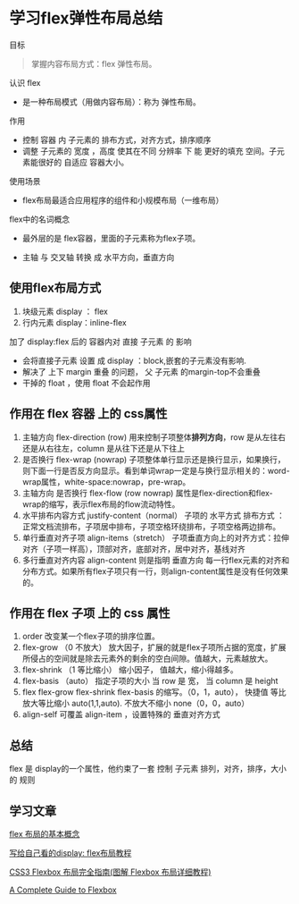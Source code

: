 # 学习flex弹性布局总结

目标

> 掌握内容布局方式：flex 弹性布局。

认识 flex 

* 是一种布局模式（用做内容布局）：称为 弹性布局。

作用

* 控制 容器 内 子元素的 排布方式，对齐方式，排序顺序
* 调整 子元素的 宽度 ，高度 使其在不同 分辨率 下 能 更好的填充 空间。子元素能很好的 自适应 容器大小。 

使用场景

* flex布局最适合应用程序的组件和小规模布局（一维布局）

flex中的名词概念

* 最外层的是 flex容器，里面的子元素称为flex子项。

* 主轴 与 交叉轴  转换 成  水平方向，垂直方向

## 使用flex布局方式

1. 块级元素  display ： flex
2. 行内元素  display：inline-flex  

加了 display:flex 后的 容器内对 直接 子元素 的 影响

* 会将直接子元素 设置 成 display ：block,嵌套的子元素没有影响.
* 解决了 上下 margin 重叠 的问题， 父 子元素 的margin-top不会重叠
* 干掉的 float ，使用 float 不会起作用

## 作用在 flex 容器 上的 css属性

1. 主轴方向  flex-direction (row)  用来控制子项整体**排列方向**，row 是从左往右还是从右往左，column 是从往下还是从下往上
2. 是否换行  flex-wrap (nowrap) 子项整体单行显示还是换行显示，如果换行，则下面一行是否反方向显示。看到单词wrap一定是与换行显示相关的：word-wrap属性，white-space:nowrap，pre-wrap。
3. 主轴方向 是否换行  flex-flow (row nowrap) 属性是flex-direction和flex-wrap的缩写，表示flex布局的flow流动特性。
4. 水平排布内容方式  justify-content（normal） 子项的 水平方式  排布方式 ：正常文档流排布，子项居中排布，子项空格环绕排布，子项空格两边排布。
5. 单行垂直对齐子项  align-items（stretch）   子项垂直方向上的对齐方式：拉伸对齐（子项一样高），顶部对齐，底部对齐，居中对齐，基线对齐
6. 多行垂直对齐内容 align-content  则是指明 垂直方向 每一行flex元素的对齐和分布方式。如果所有flex子项只有一行，则align-content属性是没有任何效果的。



## 作用在 flex 子项 上的 css 属性

1. order 改变某一个flex子项的排序位置。
2. flex-grow  （0 不放大）  放大因子，扩展的就是flex子项所占据的宽度，扩展所侵占的空间就是除去元素外的剩余的空白间隙。值越大，元素越放大。
3. flex-shrink （1  等比缩小） 缩小因子， 值越大，缩小得越多。
4. flex-basis （auto） 指定子项的大小  当 row 是 宽， 当 column 是 height
5. flex  flex-grow  flex-shrink  flex-basis  的缩写。（0，1，auto）， 快捷值   等比放大等比缩小  auto(1,1,auto). 不放大不缩小 none（0，0，auto）
6. align-self  可覆盖 align-item ，设置特殊的 垂直对齐方式



## 总结

flex 是 display的一个属性，他约束了一套 控制 子元素 排列，对齐，排序，大小的 规则



## 学习文章

[flex 布局的基本概念](https://developer.mozilla.org/zh-CN/docs/Web/CSS/CSS_Flexible_Box_Layout/Basic_Concepts_of_Flexbox)

[写给自己看的display: flex布局教程](https://www.zhangxinxu.com/wordpress/2018/10/display-flex-css3-css/)

[CSS3 Flexbox 布局完全指南(图解 Flexbox 布局详细教程)](https://www.html.cn/archives/8629)

[A Complete Guide to Flexbox](https://css-tricks.com/snippets/css/a-guide-to-flexbox/)